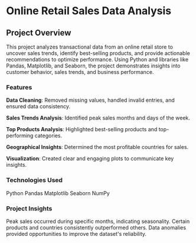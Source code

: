 # Online Retail Sales Data Analysis

## Project Overview
This project analyzes transactional data from an online retail store to uncover sales trends, identify best-selling products, and provide actionable recommendations to optimize performance. Using Python and libraries like Pandas, Matplotlib, and Seaborn, the project demonstrates insights into customer behavior, sales trends, and business performance.

### Features
**Data Cleaning**: Removed missing values, handled invalid entries, and ensured data consistency.

**Sales Trends Analysis**: Identified peak sales months and days of the week.

**Top Products Analysis**: Highlighted best-selling products and top-performing categories.

**Geographical Insights**: Determined the most profitable countries for sales.

**Visualization**: Created clear and engaging plots to communicate key insights.

### Technologies Used
Python
Pandas
Matplotlib
Seaborn
NumPy


### Project Insights
Peak sales occurred during specific months, indicating seasonality.
Certain products and countries consistently outperformed others.
Data anomalies provided opportunities to improve the dataset's reliability.
